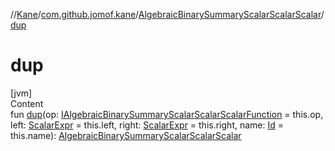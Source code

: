 //[Kane](../../index.md)/[com.github.jomof.kane](../index.md)/[AlgebraicBinarySummaryScalarScalarScalar](index.md)/[dup](dup.md)



# dup  
[jvm]  
Content  
fun [dup](dup.md)(op: [IAlgebraicBinarySummaryScalarScalarScalarFunction](../-i-algebraic-binary-summary-scalar-scalar-scalar-function/index.md) = this.op, left: [ScalarExpr](../-scalar-expr/index.md) = this.left, right: [ScalarExpr](../-scalar-expr/index.md) = this.right, name: [Id](../../com.github.jomof.kane.impl/index.md#%5Bcom.github.jomof.kane.impl%2FId%2F%2F%2FPointingToDeclaration%2F%5D%2FClasslikes%2F-355281819) = this.name): [AlgebraicBinarySummaryScalarScalarScalar](index.md)  



